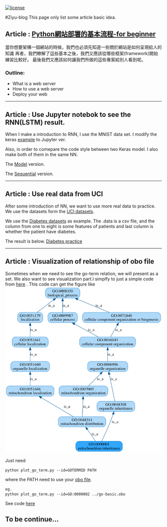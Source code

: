 [![license](https://img.shields.io/github/license/mashape/apistatus.svg?maxAge=2592000)](https://github.com/moonstarsky37/article-beginner-webserver/blob/gh-pages/LICENSE)

#Ziyu-blog
This page only list some article basic idea.

## Article : [Python網站部署的基本流程-for beginner](https://moonstarsky37.github.io/article-beginner-webserver/article1.html)

當你想要架構一個網站的時候，我們也必須先知道一些關於網站是如何呈現給人的知識
再者，我們瞭解了這些基本之後，我們又應該從哪些框架(framework)開始練習比較好。
最後我們又應該如何讓我們所做的這些專案給別人看到呢。

### Outline:

- What is a web server
- How to use a web server
- Deploy your web

------------------

## Article : Use Jupyter notebok to see the RNN(LSTM) result.

When I make a introduction to RNN, I use the MNIST data set.
I modify the keras
[example](https://github.com/fchollet/keras/blob/master/examples/mnist_hierarchical_rnn.py) to Jupyter ver.

Also, in order to comepare the code style between two Keras model.
I also make both of them in the same NN.

The [Model](http://nbviewer.jupyter.org/github/moonstarsky37/article-beginner-webserver/blob/gh-pages/mnist_model_architecture_Rnn_LSTM_Model.ipynb)
version.

The [Sequential](http://nbviewer.jupyter.org/github/moonstarsky37/article-beginner-webserver/blob/gh-pages/mnist_model_architecture_Rnn_LSTM_Sequential.ipynb)
version.

------------------


## Article : Use real data from UCI

After some introduction of NN, we want to use more real data to practice.
We use the datasets form the [UCI datasets](http://archive.ics.uci.edu/ml/datasets.html).

We use the [Diabetes datasets](http://archive.ics.uci.edu/ml/datasets/Pima+Indians+Diabetes) as example.
The .data is a csv file, and the column from one to eight is some features of patients and last column is whether the patient have diabetes.

The result is below.
[Diabetes practice](http://nbviewer.jupyter.org/github/moonstarsky37/article-beginner-webserver/blob/gh-pages/NN-practice-pima-indians-diabetes.ipynb)


------------------


## Article : Visualization of relationship of obo file

Sometimes when we need to see the go-term relation, we will present as a set.
We also want to see visualization part.I simplfy to just a simple code
from [here](https://github.com/tanghaibao/goatools) .
This code can get the figure like
![obo-relationship](https://github.com/moonstarsky37/article-beginner-webserver/blob/gh-pages/obo_relationships/relation.png)

Just need
```
python plot_go_term.py --id=GOTERMID PATH
```
where the PATH need to use your [obo file](http://geneontology.org/page/download-ontology).
```
eg.
python plot_go_term.py --id=GO:0000002 ../go-basic.obo
```

See code [here](https://github.com/moonstarsky37/article-beginner-webserver/tree/gh-pages/obo_relationships)
## To be continue...
